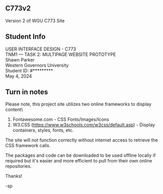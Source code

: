 ## C773v2 ##
Version 2 of WGU C773 Site

## Student Info ##
USER INTERFACE DESIGN - C773\
TNM1 — TASK 2: MULTIPAGE WEBSITE PROTOTYPE\
Shawn Parker\
Western Governors University\
Student ID: #*********\
May 4, 2024

## Turn in notes ##
Please note, this project site utilizes two online frameworks to display content\
1. Fontawesome.com - CSS Fonts/Images/Icons
2. W3.CSS (https://www.w3schools.com/w3css/default.asp) - Display containers, styles, fonts, etc.

The site will not function correctly without internet access to retrieve the CSS framework calls.

The packages and code can be downloaded to be used offline locally if required but it's easier and more efficient to pull from their own online repositories.

Thanks!

-sp
